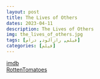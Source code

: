 ```yaml
---
layout: post
title: The Lives of Others
dates: 2023-04-11
description: The Lives of Others
img: the_lives_of_others.jpg
tags: [فیلم, رازآلود, درام]
categories: [فیلم]
---
```


[imdb](https://www.imdb.com/title/tt0405094)  
[RottenTomatoes](https://www.rottentomatoes.com/m/the_lives_of_others)